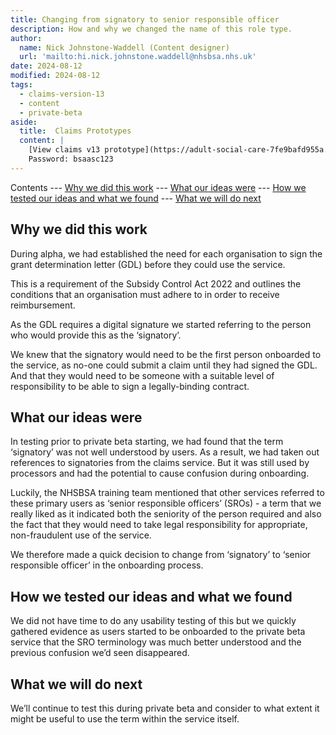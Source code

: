 ```yaml
---
title: Changing from signatory to senior responsible officer
description: How and why we changed the name of this role type.
author:
  name: Nick Johnstone-Waddell (Content designer)
  url: 'mailto:hi.nick.johnstone.waddell@nhsbsa.nhs.uk'
date: 2024-08-12
modified: 2024-08-12
tags:
  - claims-version-13
  - content
  - private-beta
aside:
  title:  Claims Prototypes
  content: |
    [View claims v13 prototype](https://adult-social-care-7fe9bafd955a.herokuapp.com/claims/prototypes/design/v13/) 
    Password: bsaasc123
---
```


Contents
--- [Why we did this work](#why-we-did-this-work)
--- [What our ideas were](#what-our-ideas-were)
--- [How we tested our ideas and what we found](#how-we-tested-our-ideas-and-what-we-found)
--- [What we will do next](#what-we-will-do-next)

## Why we did this work

During alpha, we had established the need for each organisation to sign the grant determination letter (GDL) before they could use the service.

This is a requirement of the Subsidy Control Act 2022 and outlines the conditions that an organisation must adhere to in order to receive reimbursement.

As the GDL requires a digital signature we started referring to the person who would provide this as the ‘signatory’.

We knew that the signatory would need to be the first person onboarded to the service, as no-one could submit a claim until they had signed the GDL. And that they would need to be someone with a suitable level of responsibility to be able to sign a legally-binding contract.

## What our ideas were

In testing prior to private beta starting, we had found that the term ‘signatory’ was not well understood by users. As a result, we had taken out references to signatories from the claims service. But it was still used by processors and had the potential to cause confusion during onboarding.

Luckily, the NHSBSA training team mentioned that other services referred to these primary users as ‘senior responsible officers’ (SROs) - a term that we really liked as it indicated both the seniority of the person required and also the fact that they would need to take legal responsibility for appropriate, non-fraudulent use of the service.

We therefore made a quick decision to change from ‘signatory’ to ‘senior responsible officer’ in the onboarding process. 

## How we tested our ideas and what we found

We did not have time to do any usability testing of this but we quickly gathered evidence as users started to be onboarded to the private beta service that the SRO terminology was much better understood and the previous confusion we’d seen disappeared.

## What we will do next

We’ll continue to test this during private beta and consider to what extent it might be useful to use the term within the service itself.